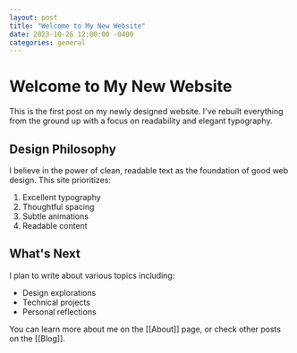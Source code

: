 ```yaml
---
layout: post
title: "Welcome to My New Website"
date: 2023-10-26 12:00:00 -0400
categories: general
---
```


# Welcome to My New Website

This is the first post on my <span class="annotation-highlight">newly designed</span> website. I've rebuilt everything from the ground up with a focus on readability and elegant typography.

## Design Philosophy

I believe in the power of <span class="annotation-underline">clean, readable text</span> as the foundation of good web design. This site prioritizes:

1. Excellent typography
2. Thoughtful spacing
3. Subtle animations
4. Readable content

## What's Next

I plan to write about various topics including:

- Design explorations
- Technical projects
- Personal reflections

You can learn more about me on the [[About]] page, or check other posts on the [[Blog]]. 